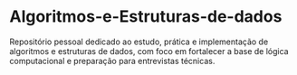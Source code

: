 # Algoritmos-e-Estruturas-de-dados
Repositório pessoal dedicado ao estudo, prática e implementação de algoritmos e estruturas de dados, com foco em fortalecer a base de lógica computacional e preparação para entrevistas técnicas.
